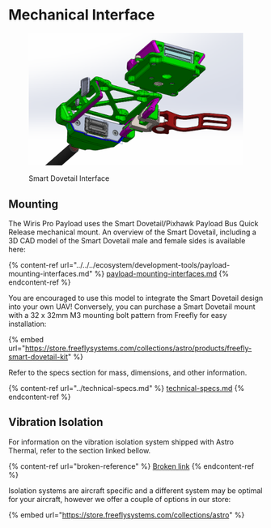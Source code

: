 # Mechanical Interface

<figure><img src="../../../../.gitbook/assets/image (11).png" alt=""><figcaption><p>Smart Dovetail Interface</p></figcaption></figure>

## Mounting

The Wiris Pro Payload uses the Smart Dovetail/Pixhawk Payload Bus Quick Release mechanical mount. An overview of the Smart Dovetail, including a 3D CAD model of the Smart Dovetail male and female sides is available here:

{% content-ref url="../../../ecosystem/development-tools/payload-mounting-interfaces.md" %}
[payload-mounting-interfaces.md](../../../ecosystem/development-tools/payload-mounting-interfaces.md)
{% endcontent-ref %}

You are encouraged to use this model to integrate the Smart Dovetail design into your own UAV! Conversely, you can purchase a Smart Dovetail mount with a 32 x 32mm M3 mounting bolt pattern from Freefly for easy installation:

{% embed url="https://store.freeflysystems.com/collections/astro/products/freefly-smart-dovetail-kit" %}

Refer to the specs section for mass, dimensions, and other information.

{% content-ref url="../technical-specs.md" %}
[technical-specs.md](../technical-specs.md)
{% endcontent-ref %}

## Vibration Isolation

For information on the vibration isolation system shipped with Astro Thermal, refer to the section linked bellow.&#x20;

{% content-ref url="broken-reference" %}
[Broken link](broken-reference)
{% endcontent-ref %}

Isolation systems are aircraft specific and a different system may be optimal for your aircraft, however we offer a couple of options in our store:

{% embed url="https://store.freeflysystems.com/collections/astro" %}
